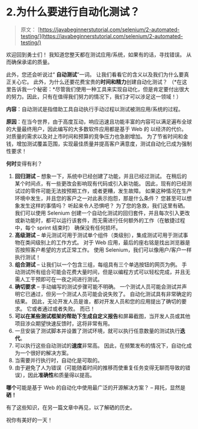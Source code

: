 # 2.为什么要进行自动化测试？

> 原文： [https://javabeginnerstutorial.com/selenium/2-automated-testing/](https://javabeginnerstutorial.com/selenium/2-automated-testing/)

欢迎回到勇士们！ 我知道您整天都在测试应用/系统，如果有的话，寻找错误。 从而确保承诺的质量。

此外，您还会听说过“ **自动测试**”一词。 让我们看看它的含义以及我们为什么要真正关心它。 此外，为什么还要花费宝贵的**时间和精力**创建自动化测试？ （*在这里告诉我一个秘密：*尽管我们使用一种工具来实现自动化，但是肯定要付出很大的努力。因此，只有在值得我们努力的情况下，我们才可以涉足这一领域！）

**内容**：自动测试是指借助工具自动执行手动过程以测试被测应用/系统的过程。

**原因**：在当今世界，由于高度互动，响应迅速且功能丰富的内容可以满足遍布全球的大量最终用户，因此编写的大多数软件应用都是基于 Web 的 以经济的代价。 对质量的需求以及对上市时间和预算的竞争压力也急剧增加。 为了节省时间和金钱，增加测试覆盖范围，实现最佳质量并提高客户满意度，测试自动化已成为强制性要求！

**何时**变得有利？

1.  **回归测试** – 想象一下，系统中已经创建了功能，并且已经过测试。 在稍后的某个时间点，有一些更改会影响现有代码或引入新功能。 因此，现有的已经测试过的零件可能无法按预期工作，或者更糟，发生故障。 如果这种情况在生产环境中发生，并且您的客户之一对此表示抱怨，那是什么条件？ 您甚至可以想象发生这样的事情吗？ 听起来令人恐惧吧？ 为了您的急救，我们这里有硒。 我们可以使用 Selenium 创建一个自动化测试的回归套件，并且每次引入更改或新功能时，都可以运行该套件，而无需进行任何额外的工作（在敏捷过程中，每个 sprint 结束时） 确保没有任何损坏。
2.  **高级测试** – 单元测试可用于测试单个组件（类级别），集成测试可用于测试事物在类间级别上的工作方式。 对于 Web 应用，最后的座右铭是找出浏览器是否按照客户希望的方式正常工作。 使用 Selenium，我们可以像用户/客户一样执行测试！
3.  **组合测试** – 让我们以一个包含三组，每组具有三个单选按钮的网页为例。 手动测试所有组合可能会花费大量时间，但是以编程方式可以轻松完成，并且无需人工干预即可在一夜之间进行测试。
4.  **确切要求** – 手动编写的测试步骤可能不明确。 一个测试人员可能会测试并声明它已通过，但另一个测试人员可能会说失败了。 自动化测试具有非常确定的结果。 因此，无论开发人员是谁，都对开发人员和您的应用提出了确切的要求。 它或者通过或者失败。 而已！
5.  **可以在某些测试框架的帮助下生成自定义报告**和屏幕截图，当开发人员或其他项目涉众期望快速反馈时，这将非常有用。
6.  一旦安装了测试脚本并设置了测试环境，就可以执行任意数量的测试执行**迭代**。
7.  可以执行这些自动测试的**速度**非常高。 因此，在频繁发布的情况下，自动化成为一个很好的解决方案。
8.  当需要并行执行时，自动化是可取的。
9.  由于避免了人为错误（可能随着时间的推移而使重复任务变得无聊而导致的错误），因此**准确性**和质量得以提高。

**哪个**可能是基于 Web 的自动化中使用最广泛的开源解决方案？ – 拜托，显然是**硒！**

有了这些知识，在另一篇文章中再见，以了解硒的历史。

祝你有美好的一天！

